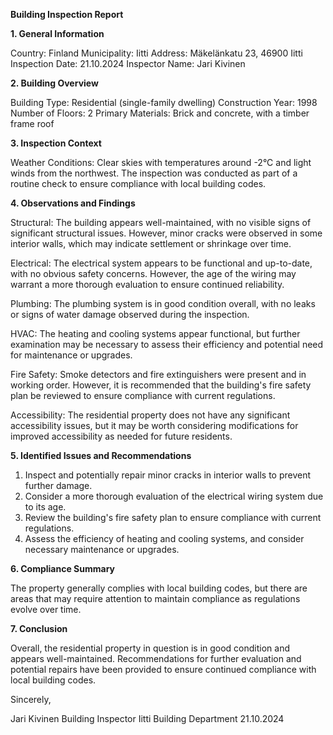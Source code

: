  **Building Inspection Report**

**1. General Information**

Country: Finland
Municipality: Iitti
Address: Mäkelänkatu 23, 46900 Iitti
Inspection Date: 21.10.2024
Inspector Name: Jari Kivinen

**2. Building Overview**

Building Type: Residential (single-family dwelling)
Construction Year: 1998
Number of Floors: 2
Primary Materials: Brick and concrete, with a timber frame roof

**3. Inspection Context**

Weather Conditions: Clear skies with temperatures around -2°C and light winds from the northwest. The inspection was conducted as part of a routine check to ensure compliance with local building codes.

**4. Observations and Findings**

Structural: The building appears well-maintained, with no visible signs of significant structural issues. However, minor cracks were observed in some interior walls, which may indicate settlement or shrinkage over time.

Electrical: The electrical system appears to be functional and up-to-date, with no obvious safety concerns. However, the age of the wiring may warrant a more thorough evaluation to ensure continued reliability.

Plumbing: The plumbing system is in good condition overall, with no leaks or signs of water damage observed during the inspection.

HVAC: The heating and cooling systems appear functional, but further examination may be necessary to assess their efficiency and potential need for maintenance or upgrades.

Fire Safety: Smoke detectors and fire extinguishers were present and in working order. However, it is recommended that the building's fire safety plan be reviewed to ensure compliance with current regulations.

Accessibility: The residential property does not have any significant accessibility issues, but it may be worth considering modifications for improved accessibility as needed for future residents.

**5. Identified Issues and Recommendations**

1. Inspect and potentially repair minor cracks in interior walls to prevent further damage.
2. Consider a more thorough evaluation of the electrical wiring system due to its age.
3. Review the building's fire safety plan to ensure compliance with current regulations.
4. Assess the efficiency of heating and cooling systems, and consider necessary maintenance or upgrades.

**6. Compliance Summary**

The property generally complies with local building codes, but there are areas that may require attention to maintain compliance as regulations evolve over time.

**7. Conclusion**

Overall, the residential property in question is in good condition and appears well-maintained. Recommendations for further evaluation and potential repairs have been provided to ensure continued compliance with local building codes.

Sincerely,

Jari Kivinen
Building Inspector
Iitti Building Department
21.10.2024